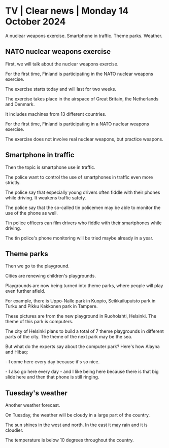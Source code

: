 # TV \| Clear news \| Monday 14 October 2024

A nuclear weapons exercise. Smartphone in traffic. Theme parks. Weather.

## NATO nuclear weapons exercise

First, we will talk about the nuclear weapons exercise.

For the first time, Finland is participating in the NATO nuclear weapons exercise.

The exercise starts today and will last for two weeks.

The exercise takes place in the airspace of Great Britain, the Netherlands and Denmark.

It includes machines from 13 different countries.

For the first time, Finland is participating in a NATO nuclear weapons exercise.

The exercise does not involve real nuclear weapons, but practice weapons.

## Smartphone in traffic

Then the topic is smartphone use in traffic.

The police want to control the use of smartphones in traffic even more strictly.

The police say that especially young drivers often fiddle with their phones while driving. It weakens traffic safety.

The police say that the so-called tin policemen may be able to monitor the use of the phone as well.

Tin police officers can film drivers who fiddle with their smartphones while driving.

The tin police's phone monitoring will be tried maybe already in a year.

## Theme parks

Then we go to the playground.

Cities are renewing children's playgrounds.

Playgrounds are now being turned into theme parks, where people will play even further afield.

For example, there is Uppo-Nalle park in Kuopio, Seikkailupuisto park in Turku and Pikku Kakkonen park in Tampere.

These pictures are from the new playground in Ruoholahti, Helsinki. The theme of this park is computers.

The city of Helsinki plans to build a total of 7 theme playgrounds in different parts of the city. The theme of the next park may be the sea.

But what do the experts say about the computer park? Here's how Alayna and Hibaq:

\- I come here every day because it's so nice.

\- I also go here every day - and I like being here because there is that big slide here and then that phone is still ringing.

## Tuesday's weather

Another weather forecast.

On Tuesday, the weather will be cloudy in a large part of the country.

The sun shines in the west and north. In the east it may rain and it is cloudier.

The temperature is below 10 degrees throughout the country.

